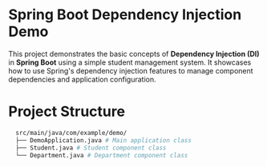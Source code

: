 # Spring Boot Dependency Injection Demo

This project demonstrates the basic concepts of **Dependency Injection (DI)** in **Spring Boot** using a simple student management system. It showcases how to use Spring's dependency injection features to manage component dependencies and application configuration.

# Project Structure

```sh
  src/main/java/com/example/demo/
  ├── DemoApplication.java # Main application class
  ├── Student.java # Student component class
  └── Department.java # Department component class
